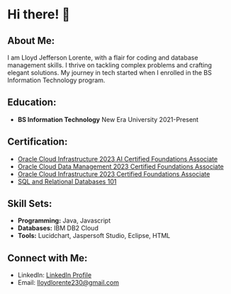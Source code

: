 # Hi there! 👋

## About Me:

I am Lloyd Jefferson Lorente, with a flair for coding and database management skills. I thrive on tackling complex problems and crafting elegant solutions. My journey in tech started when I enrolled in the BS Information Technology program.

## Education:

- **BS Information Technology**
  New Era University
  2021-Present

## Certification:

- [Oracle Cloud Infrastructure 2023 AI Certified Foundations Associate]([certification_link1](https://catalog-education.oracle.com/pls/certview/sharebadge?id=43CC1D92BC91590B7CB73417550907793C0B83CAC82C6D4EBA767EDD35ED4477))
- [Oracle Cloud Data Management 2023 Certified Foundations Associate]([certification_link2](https://catalog-education.oracle.com/pls/certview/sharebadge?id=6AAF413BE1D890C581D4C8FE946F54CCAFDF9BF7C9E50937AF796230C042F165&fbclid=IwAR1do79zTl6fXhRlIjiwdGF-vpO01f7oSP0fHilRDDZg-nUIF62hFz445ic))
- [Oracle Cloud Infrastructure 2023 Certified Foundations Associate]([certification_link3](https://catalog-education.oracle.com/pls/certview/sharebadge?id=D445D213AB638D570147DCCD91BC0A07C1C8BCC8F028266987EDCAD6516993D4))
- [SQL and Relational Databases 101]([certification_link4](https://courses.cognitiveclass.ai/certificates/1b935a1aa7bc4145bbc208e37926c621))

## Skill Sets:

- **Programming:** Java, Javascript
- **Databases:** IBM DB2 Cloud
- **Tools:** Lucidchart, Jaspersoft Studio, Eclipse, HTML

## Connect with Me:

- LinkedIn: [LinkedIn Profile]([linkedin_link](https://www.linkedin.com/in/lorente-lloyd-jefferson-1113b12a3/)https://www.linkedin.com/in/lorente-lloyd-jefferson-1113b12a3/)
- Email: lloydlorente230@gmail.com
